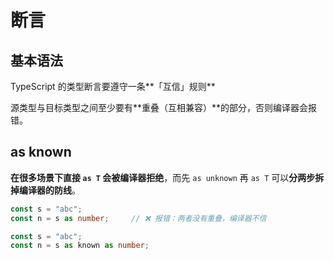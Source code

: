 # 断言

## 基本语法

TypeScript 的类型断言要遵守一条**「互信」规则**

源类型与目标类型之间至少要有**重叠（互相兼容）**的部分，否则编译器会报错。

## as known

**在很多场景下直接 `as T` 会被编译器拒绝**，而先 `as unknown` 再 `as T` 可以**分两步拆掉编译器的防线**。

```ts
const s = "abc";
const n = s as number;     // ❌ 报错：两者没有重叠，编译器不信
```



```ts
const s = "abc";
const n = s as known as number;   
```

